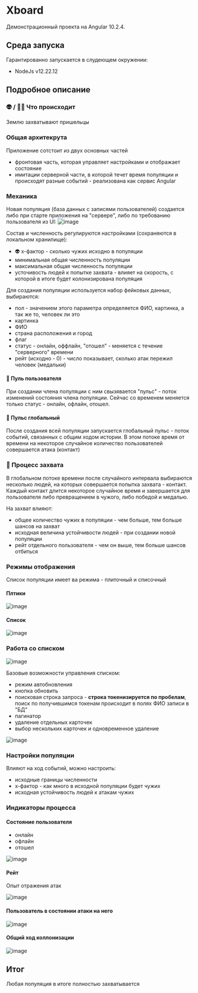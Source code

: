 # Xboard
Демонстрационный проекта на Angular 10.2.4.

## Среда запуска

Гарантированно запускается в слудеющем окружении:

  - NodeJs v12.22.12

## Подробное описание

### 👽 / 👨🏻 Что происходит
Землю захватывают пришельцы

### Общая архитекрута

Приложение сотстоит из двух основных частей
  - фронтовая часть, которая управляет настройками и отображает состояние
  - имитации серверной части, в которой течет время популяции и происходят разные событий - реализована как сервис Angular

### Механика
Новая популяция (база данных с записями пользователей) создается либо при старте приложения на "сервере", либо по требованию пользователя из UI:
![image](https://github.com/alkthegit/xboard/assets/29691155/09d789af-d91d-46a1-ab99-88178fed4c7e)


Состав и численность регулируются настройками (сохраняются в локальном хранилище):
  - 👽 x-фактор - сколько чужих исходно в популяции
  - минимальная общая численность популяции
  - максимальная общая численность популяции
  - усточивость людей к попытке захвата - влияет на скорость, с которой в итоге будет колонизирована популяция

Для создания популяции используется набор фейковых данных, выбираются:
  - пол - значением этого параметра определяется ФИО, картинка, а так же то, человек ли это
  - картинка
  - ФИО
  - страна расположения и город
  - флаг
  - статус - онлайн, оффлайн, "отошел" - меняется с течение "серверного" времени
  - рейт (исходно - 0) - число показывает, сколько атак пережил человек (медальки)

#### 💓 Пуль пользователя
При создании члена популяции с ним свызявается "пульс" - поток изменений состояния члена популяции.
Сейчас со временем меняется только статус - онлайн, офлайн, отошел.

#### 💓 Пульс глобальный 
После создания всей популяции запускается глобальный пульс - поток событий, связанных с общим ходом истории.
В этом потоке время от времени на некоторое случайное количество пользователей совершается атака (контакт)

### 🧠 Процесс захвата
В глобальном потоке времени после случайного интервала выбираются несколько людей, на которых совершается попытка захвата - контакт.
Каждый контакт длится некоторое случайное время и завершается для пользователя либо превращением в чужого, либо победой и медалью.

На захват влияют:
  - общее количество чужих в популяции - чем больше, тем больше шансов на захват
  - исходная величина устойчивости людей - при создании новой популяции
  - рейт отдельного пользователя - чем он выше, тем больше шансов отбиться

### Режимы отображения
Список популяции имеет ва режима - плиточный и списочный

#### Плтики
![image](https://github.com/alkthegit/xboard/assets/29691155/b59a168e-e4d9-4665-bf76-8bbc8c4156a9)

#### Список
![image](https://github.com/alkthegit/xboard/assets/29691155/2ea25b86-f3fd-43ad-8f04-7392eddb1a83)

### Работа со списком
![image](https://github.com/alkthegit/xboard/assets/29691155/a05d41d9-c1e6-4f63-b062-326fcc0580a7)

Базовые возможности управления списком:
  - режим автобновления
  - кнопка обновить
  - поисковая строка запроса - **строка токенизируется по пробелам**, поиск по получившимся токенам происходит в полях ФИО записи в "БД"
  - пагинатор
  - удаление отдельных карточек
  - выбор нескольких карточек и одновременное удаление

    
![image](https://github.com/alkthegit/xboard/assets/29691155/751def4c-924c-48b7-bc38-1cd1d0b12d61)

### Настройки популяции
Влияют на ход событий, можно настроить:
  - исходные границы численности
  - x-фактор - как много в исходной популяции будет чужих
  - исходная устойчивость людей к атакам чужих

### Индикаторы процесса
#### Состояние пользователя
  - онлайн
  - офлайн
  - отошел
    
![image](https://github.com/alkthegit/xboard/assets/29691155/821bd099-f5ca-4908-bb82-93821062d8df)

#### Рейт
Опыт отражения атак

![image](https://github.com/alkthegit/xboard/assets/29691155/38a0ef53-cbf9-4121-b549-7e38bde7df58)

#### Пользователь в состоянии атаки на него

![image](https://github.com/alkthegit/xboard/assets/29691155/a5ccca3b-bdc9-4abf-8061-59fed4816980)

#### Общий ход коллонизации

![image](https://github.com/alkthegit/xboard/assets/29691155/d6b0c624-2741-4eab-8146-6d80a27d7ec1)

## Итог
Любая популяция в итоге полностью захватывается
